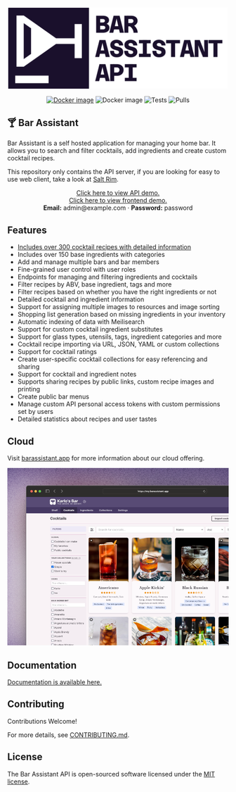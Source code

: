 <p align="center">
    <a href="https://barassistant.app" target="_blank"><img src="resources/art/readme-logo.png" alt="Bar assistant Logo" width="500"></a>
</p>

<p align="center">
    <a href="https://hub.docker.com/r/barassistant/server"><img src="https://img.shields.io/docker/v/barassistant/server?style=for-the-badge&sort=semver" alt="Docker image"></a>
    <img src="https://img.shields.io/github/license/karlomikus/bar-assistant?style=for-the-badge" alt="Docker image">
    <img src="https://img.shields.io/github/actions/workflow/status/karlomikus/bar-assistant/php.yml?branch=master&style=for-the-badge&label=Tests" alt="Tests">
    <img src="https://img.shields.io/docker/pulls/barassistant/server?style=for-the-badge" alt="Pulls">
</p>

## 🍸 Bar Assistant

Bar Assistant is a self hosted application for managing your home bar. It allows you to search and filter cocktails, add ingredients and create custom cocktail recipes.

This repository only contains the API server, if you are looking for easy to use web client, take a look at [Salt Rim](https://github.com/karlomikus/vue-salt-rim).

<p align="center">
    <a href="https://demo.barassistant.app/bar/docs" target="_blank">Click here to view API demo.</a>
    <br>
    <a href="https://demo.barassistant.app" target="_blank">Click here to view frontend demo.</a>
    <br>
    <strong>Email:</strong> admin@example.com &middot; <strong>Password:</strong> password
</p>

## Features
- [Includes over 300 cocktail recipes with detailed information](https://github.com/bar-assistant/data)
- Includes over 150 base ingredients with categories
- Add and manage multiple bars and bar members
- Fine-grained user control with user roles
- Endpoints for managing and filtering ingredients and cocktails
- Filter recipes by ABV, base ingredient, tags and more
- Filter recipes based on whether you have the right ingredients or not
- Detailed cocktail and ingredient information
- Support for assigning multiple images to resources and image sorting
- Shopping list generation based on missing ingredients in your inventory
- Automatic indexing of data with Meilisearch
- Support for custom cocktail ingredient substitutes
- Support for glass types, utensils, tags, ingredient categories and more
- Cocktail recipe importing via URL, JSON, YAML or custom collections
- Support for cocktail ratings
- Create user-specific cocktail collections for easy referencing and sharing
- Support for cocktail and ingredient notes
- Supports sharing recipes by public links, custom recipe images and printing
- Create public bar menus
- Manage custom API personal access tokens with custom permissions set by users
- Detailed statistics about recipes and user tastes

## Cloud

Visit [barassistant.app](https://barassistant.app/) for more information about our cloud offering.

![Cloud offering screenshot](/resources/art/art1.png)

## Documentation

[Documentation is available here.](https://bar-assistant.github.io/docs/)

## Contributing

Contributions Welcome!

For more details, see [CONTRIBUTING.md](/CONTRIBUTING.md).

## License

The Bar Assistant API is open-sourced software licensed under the [MIT license](https://opensource.org/licenses/MIT).
